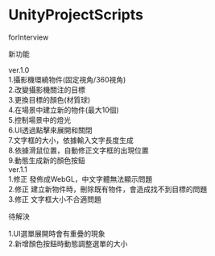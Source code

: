 # UnityProjectScripts
forInterview 

新功能

ver.1.0\
1.攝影機環繞物件(固定視角/360視角)\
2.改變攝影機關注的目標\
3.更換目標的顏色(材質球)\
4.在場景中建立新的物件(最大10個)\
5.控制場景中的燈光\
6.UI透過點擊來展開和關閉\
7.文字框的大小，依據輸入文字長度生成\
8.依據滑鼠位置，自動修正文字框的出現位置\
9.動態生成新的顏色按鈕\
ver.1.1\
1.修正 發佈成WebGL，中文字體無法顯示問題\
2.修正 建立新物件時，刪除既有物件，會造成找不到目標的問題\
3.修正 文字框大小不合適問題

待解決

1.UI選單展開時會有重疊的現象\
2.新增顏色按鈕時動態調整選單的大小

